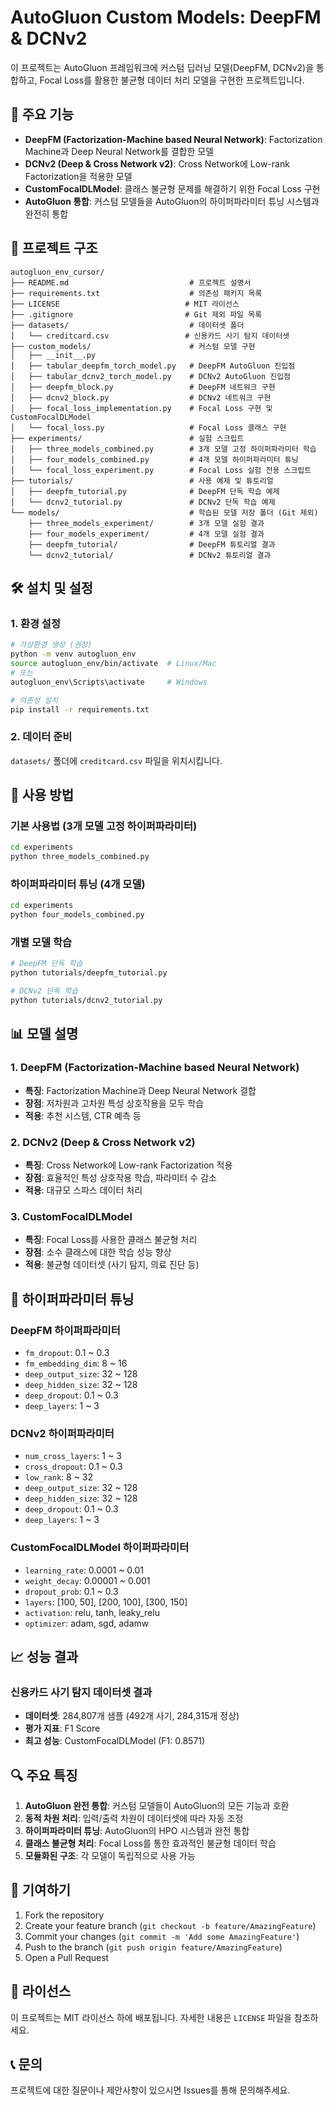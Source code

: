 # AutoGluon Custom Models: DeepFM & DCNv2

이 프로젝트는 AutoGluon 프레임워크에 커스텀 딥러닝 모델(DeepFM, DCNv2)을 통합하고, Focal Loss를 활용한 불균형 데이터 처리 모델을 구현한 프로젝트입니다.

## 🚀 주요 기능

- **DeepFM (Factorization-Machine based Neural Network)**: Factorization Machine과 Deep Neural Network를 결합한 모델
- **DCNv2 (Deep & Cross Network v2)**: Cross Network에 Low-rank Factorization을 적용한 모델
- **CustomFocalDLModel**: 클래스 불균형 문제를 해결하기 위한 Focal Loss 구현
- **AutoGluon 통합**: 커스텀 모델들을 AutoGluon의 하이퍼파라미터 튜닝 시스템과 완전히 통합

## 📁 프로젝트 구조

```
autogluon_env_cursor/
├── README.md                           # 프로젝트 설명서
├── requirements.txt                    # 의존성 패키지 목록
├── LICENSE                            # MIT 라이선스
├── .gitignore                         # Git 제외 파일 목록
├── datasets/                           # 데이터셋 폴더
│   └── creditcard.csv                 # 신용카드 사기 탐지 데이터셋
├── custom_models/                      # 커스텀 모델 구현
│   ├── __init__.py
│   ├── tabular_deepfm_torch_model.py   # DeepFM AutoGluon 진입점
│   ├── tabular_dcnv2_torch_model.py    # DCNv2 AutoGluon 진입점
│   ├── deepfm_block.py                 # DeepFM 네트워크 구현
│   ├── dcnv2_block.py                  # DCNv2 네트워크 구현
│   ├── focal_loss_implementation.py    # Focal Loss 구현 및 CustomFocalDLModel
│   └── focal_loss.py                   # Focal Loss 클래스 구현
├── experiments/                        # 실험 스크립트
│   ├── three_models_combined.py        # 3개 모델 고정 하이퍼파라미터 학습
│   ├── four_models_combined.py         # 4개 모델 하이퍼파라미터 튜닝
│   └── focal_loss_experiment.py        # Focal Loss 실험 전용 스크립트
├── tutorials/                          # 사용 예제 및 튜토리얼
│   ├── deepfm_tutorial.py              # DeepFM 단독 학습 예제
│   └── dcnv2_tutorial.py               # DCNv2 단독 학습 예제
└── models/                             # 학습된 모델 저장 폴더 (Git 제외)
    ├── three_models_experiment/        # 3개 모델 실험 결과
    ├── four_models_experiment/         # 4개 모델 실험 결과
    ├── deepfm_tutorial/                # DeepFM 튜토리얼 결과
    └── dcnv2_tutorial/                 # DCNv2 튜토리얼 결과
```

## 🛠️ 설치 및 설정

### 1. 환경 설정
```bash
# 가상환경 생성 (권장)
python -m venv autogluon_env
source autogluon_env/bin/activate  # Linux/Mac
# 또는
autogluon_env\Scripts\activate     # Windows

# 의존성 설치
pip install -r requirements.txt
```

### 2. 데이터 준비
`datasets/` 폴더에 `creditcard.csv` 파일을 위치시킵니다.

## 🚀 사용 방법

### 기본 사용법 (3개 모델 고정 하이퍼파라미터)
```bash
cd experiments
python three_models_combined.py
```

### 하이퍼파라미터 튜닝 (4개 모델)
```bash
cd experiments
python four_models_combined.py
```

### 개별 모델 학습
```bash
# DeepFM 단독 학습
python tutorials/deepfm_tutorial.py

# DCNv2 단독 학습
python tutorials/dcnv2_tutorial.py
```

## 📊 모델 설명

### 1. DeepFM (Factorization-Machine based Neural Network)
- **특징**: Factorization Machine과 Deep Neural Network 결합
- **장점**: 저차원과 고차원 특성 상호작용을 모두 학습
- **적용**: 추천 시스템, CTR 예측 등

### 2. DCNv2 (Deep & Cross Network v2)
- **특징**: Cross Network에 Low-rank Factorization 적용
- **장점**: 효율적인 특성 상호작용 학습, 파라미터 수 감소
- **적용**: 대규모 스파스 데이터 처리

### 3. CustomFocalDLModel
- **특징**: Focal Loss를 사용한 클래스 불균형 처리
- **장점**: 소수 클래스에 대한 학습 성능 향상
- **적용**: 불균형 데이터셋 (사기 탐지, 의료 진단 등)

## 🔧 하이퍼파라미터 튜닝

### DeepFM 하이퍼파라미터
- `fm_dropout`: 0.1 ~ 0.3
- `fm_embedding_dim`: 8 ~ 16
- `deep_output_size`: 32 ~ 128
- `deep_hidden_size`: 32 ~ 128
- `deep_dropout`: 0.1 ~ 0.3
- `deep_layers`: 1 ~ 3

### DCNv2 하이퍼파라미터
- `num_cross_layers`: 1 ~ 3
- `cross_dropout`: 0.1 ~ 0.3
- `low_rank`: 8 ~ 32
- `deep_output_size`: 32 ~ 128
- `deep_hidden_size`: 32 ~ 128
- `deep_dropout`: 0.1 ~ 0.3
- `deep_layers`: 1 ~ 3

### CustomFocalDLModel 하이퍼파라미터
- `learning_rate`: 0.0001 ~ 0.01
- `weight_decay`: 0.00001 ~ 0.001
- `dropout_prob`: 0.1 ~ 0.3
- `layers`: [100, 50], [200, 100], [300, 150]
- `activation`: relu, tanh, leaky_relu
- `optimizer`: adam, sgd, adamw

## 📈 성능 결과

### 신용카드 사기 탐지 데이터셋 결과
- **데이터셋**: 284,807개 샘플 (492개 사기, 284,315개 정상)
- **평가 지표**: F1 Score
- **최고 성능**: CustomFocalDLModel (F1: 0.8571)

## 🔍 주요 특징

1. **AutoGluon 완전 통합**: 커스텀 모델들이 AutoGluon의 모든 기능과 호환
2. **동적 차원 처리**: 입력/출력 차원이 데이터셋에 따라 자동 조정
3. **하이퍼파라미터 튜닝**: AutoGluon의 HPO 시스템과 완전 통합
4. **클래스 불균형 처리**: Focal Loss를 통한 효과적인 불균형 데이터 학습
5. **모듈화된 구조**: 각 모델이 독립적으로 사용 가능

## 🤝 기여하기

1. Fork the repository
2. Create your feature branch (`git checkout -b feature/AmazingFeature`)
3. Commit your changes (`git commit -m 'Add some AmazingFeature'`)
4. Push to the branch (`git push origin feature/AmazingFeature`)
5. Open a Pull Request

## 📝 라이선스

이 프로젝트는 MIT 라이선스 하에 배포됩니다. 자세한 내용은 `LICENSE` 파일을 참조하세요.

## 📞 문의

프로젝트에 대한 질문이나 제안사항이 있으시면 Issues를 통해 문의해주세요.



